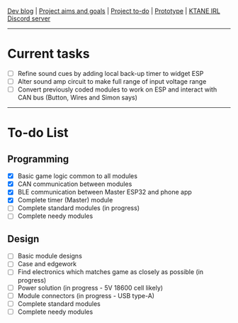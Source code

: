 [Dev blog](devblog.md) | [Project aims and goals](goals.md) | [Project to-do](todo.md) | [Prototype](prototype.md) | [KTANE IRL Discord server](https://discord.com/channels/711013430575890432)

---

# Current tasks

- [ ]   Refine sound cues by adding local back-up timer to widget ESP
- [ ]   Alter sound amp circuit to make full range of input voltage range
- [ ]   Convert previously coded modules to work on ESP and interact with CAN bus (Button, Wires and Simon says)

---

# To-do List

## Programming

- [x]   Basic game logic common to all modules
- [x]   CAN communication between modules
- [x]   BLE communication between Master ESP32 and phone app
- [x]   Complete timer (Master) module
- [ ]   Complete standard modules (in progress)
- [ ]   Complete needy modules

## Design

- [ ]   Basic module designs
- [ ]   Case and edgework
- [ ]   Find electronics which matches game as closely as possible (in progress)
- [ ]   Power solution (in progress - 5V 18600 cell likely)
- [ ]   Module connectors (in progress - USB type-A)
- [ ]   Complete standard modules
- [ ]   Complete needy modules
